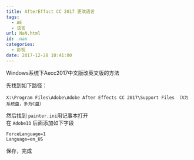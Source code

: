 ```yaml
---
title: AfterEffact CC 2017 更改语言
tags:
  - AE
  - 语言
url: NaN.html
id: .nan
categories:
  - 影视
date: 2017-12-28 10:41:00
---
```


Windows系统下Aecc2017中文版改英文版的方法

先找到如下路径：

    X:\Program Files\Adobe\Adobe After Effects CC 2017\Support Files （X为系统盘，多为C盘）

然后找到 `painter.ini`用记事本打开  
在 `AdobeID` 后面添加如下字段

    ForceLanguage=1
    Language=en_US

保存，完成
